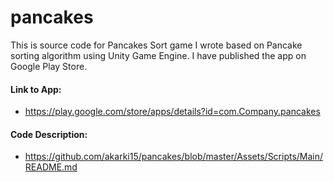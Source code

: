 pancakes
========
This is source code for Pancakes Sort game I wrote based on Pancake sorting algorithm using Unity Game Engine. I have published the app on Google Play Store. 
 
#### Link to App: 
* https://play.google.com/store/apps/details?id=com.Company.pancakes

#### Code Description: 
* https://github.com/akarki15/pancakes/blob/master/Assets/Scripts/Main/README.md
